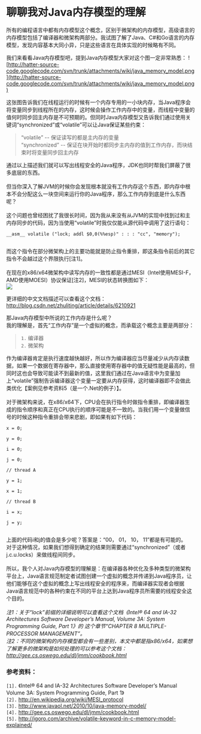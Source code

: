 # 聊聊我对Java内存模型的理解 #

所有的编程语言中都有内存模型这个概念，区别于微架构的内存模型，高级语言的内存模型包括了编译器和微架构两部分。我试图了解了Java、C#和Go语言的内存模型，发现内容基本大同小异，只是这些语言在具体实现的时候略有不同。

我们来看看Java内存模型吧，提到Java内存模型大家对这个图一定非常熟悉：
![http://hatter-source-code.googlecode.com/svn/trunk/attachments/wiki/java_memory_model.png](http://hatter-source-code.googlecode.com/svn/trunk/attachments/wiki/java_memory_model.png)

这张图告诉我们在线程运行的时候有一个内存专用的一小块内存，当Java程序会将变量同步到线程所在的内存，这时候会操作工作内存中的变量，而线程中变量的值何时同步回主内存是不可预期的。但同时Java内存模型又告诉我们通过使用关键词“synchronized”或“volatile”可以让Java保证某些约束：<br>
<blockquote>“volatile” -- 保证读写的都是主内存的变量<br>
“synchronized” -- 保证在块开始时都同步主内存的值到工作内存，而块结束时将变量同步回主内存</blockquote>

通过以上描述我们就可以写出线程安全的Java程序，JDK也同时帮我们屏蔽了很多底层的东西。<br>
<br>
但当你深入了解JVM的时候你会发现根本就没有工作内存这个东西，即内存中根本不会分配这么一块空间来运行你的Java程序，那么工作内存到底是什么东西呢？<br>
<br>
这个问题也曾经困扰了我很长时间，因为我从来没有从JVM的实现中找到过和主内存同步的代码，因为当使用“volatile”时我仅仅能从源代码中调用了这行语句：<br>
<pre><code>__asm__ volatile ("lock; addl $0,0(%%esp)" : : : "cc", "memory");<br>
</code></pre>
而这个指令在部分微架构上的主要功能就是防止指令重排，即这条指令前后的其它指令不会越过这个界限执行[注1]。<br>
<br>
在现在的x86/x64微架构中读写内存的一致性都是通过MESI（Intel使用MESI-F，AMD使用MOESI）协议保证[注2]，MESI的状态转换图如下：<br>
<img src='http://hatter-source-code.googlecode.com/svn/trunk/attachments/wiki/mesi.jpeg' />

更详细的中文文档描述可以查看这个文档：<a href='http://blog.csdn.net/zhuliting/article/details/6210921'>http://blog.csdn.net/zhuliting/article/details/6210921</a>

那Java内存模型中所说的工作内存是什么呢？<br>
我的理解是，首先“工作内存”是一个虚拟的概念，而承载这个概念主要是两部分：<br>
<blockquote><code>1.</code> 编译器<br>
<code>2.</code> 微架构<br></blockquote>

作为编译器肯定是执行速度越快越好，所以作为编译器应当尽量减少从内存读数据，如果一个数据在寄存器中，那么直接使用寄存器中的值无疑性能是最高的，但同时这也会导致可能读不到最新的值，这里我们通过在Java语言中为变量加上“volatile”强制告诉编译器这个变量一定要从内存获得，这时编译器即不会做此类优化【案例见参考资料5（是一个.Net的例子）】。<br>
<br>
对于微架构来说，在x86/x64下，CPU会在执行指令时做指令重排，即编译器生成的指令顺序和真正在CPU执行的顺序可能是不一致的。当我们用一个变量做信号的时候这种指令重排会带来悲剧，即如果有如下代码：<br>
<pre><code>x = 0; <br>
y = 0; <br>
i = 0; <br>
j = 0; <br>
// thread A <br>
y = 1; <br>
x = 1; <br>
// thread B <br>
i = x; <br>
j = y;<br>
</code></pre>
上面的代码i和j的值会是多少呢？答案是：“00， 01， 10， 11”都是有可能的。<br>
对于这种情况，如果我们想得到确定的结果则需要通过“synchronized”（或者j.c.u.locks）来做线程间同步。<br>
<br>
所以，我个人对Java内存模型的理解是：在编译器各种优化及多种类型的微架构平台上，Java语言规范制定者试图创建一个虚拟的概念并传递到Java程序员，让他们能够在这个虚拟的概念上写出线程安全的程序来，而编译器实现者会根据Java语言规范中的各种约束在不同的平台上达到Java程序员所需要的线程安全这个目的。<br>
<br>
<i>注1：关于“lock”前缀的详细说明可以查看这个文档《Intel® 64 and IA-32 Architectures Software Developer’s Manual, Volume 3A: System Programming Guide, Part 1》的 这个章节“CHAPTER 8 MULTIPLE-PROCESSOR MANAGEMENT”。</i><br>
<i>注2：不同的微架构的内存模型都会有一些差别，本文中都是指x86/x64，如果想了解更多的微架构是如何处理的可以参考这个文档：<a href='http://gee.cs.oswego.edu/dl/jmm/cookbook.html'>http://gee.cs.oswego.edu/dl/jmm/cookbook.html</a></i>


<h3>参考资料：</h3>
<code>[1].</code> 《Intel® 64 and IA-32 Architectures Software Developer’s Manual  Volume 3A: System Programming Guide, Part 1》<br>
<code>[2].</code> <a href='http://en.wikipedia.org/wiki/MESI_protocol'>http://en.wikipedia.org/wiki/MESI_protocol</a><br>
<code>[3].</code> <a href='http://www.javaol.net/2010/10/java-memory-model/'>http://www.javaol.net/2010/10/java-memory-model/</a><br>
<code>[4].</code> <a href='http://gee.cs.oswego.edu/dl/jmm/cookbook.html'>http://gee.cs.oswego.edu/dl/jmm/cookbook.html</a><br>
<code>[5].</code> <a href='http://igoro.com/archive/volatile-keyword-in-c-memory-model-explained/'>http://igoro.com/archive/volatile-keyword-in-c-memory-model-explained/</a><br>